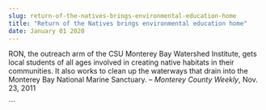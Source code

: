 ```yaml
---
slug: return-of-the-natives-brings-environmental-education-home
title: "Return of the Natives brings environmental education home"
date: January 01 2020
---
```


 
<p>
  RON, the outreach arm of the CSU Monterey Bay Watershed Institute, gets local
  students of all ages involved in creating native habitats in their
  communities. It also works to clean up the waterways that drain into the
  Monterey Bay National Marine Sanctuary. – <em>Monterey County Weekly</em>,
  Nov. 23, 2011
</p>
```
